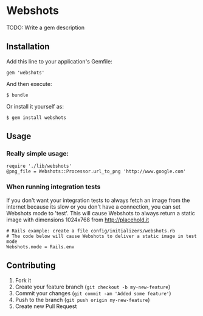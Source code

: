 # Webshots

TODO: Write a gem description

## Installation

Add this line to your application's Gemfile:

    gem 'webshots'

And then execute:

    $ bundle

Or install it yourself as:

    $ gem install webshots

## Usage
  
### Really simple usage: 

    require './lib/webshots'
    @png_file = Webshots::Processor.url_to_png 'http://www.google.com'

### When running integration tests

If you don't want your integration tests to always fetch an image from the internet because its slow or you don't have a connection, you can set Webshots mode to 'test'. This will cause Webshots to always return a static image with dimensions 1024x768 from http://placehold.it

    # Rails example: create a file config/initializers/webshots.rb
    # The code below will cause Webshots to deliver a static image in test mode
    Webshots.mode = Rails.env

## Contributing

1. Fork it
2. Create your feature branch (`git checkout -b my-new-feature`)
3. Commit your changes (`git commit -am 'Added some feature'`)
4. Push to the branch (`git push origin my-new-feature`)
5. Create new Pull Request
